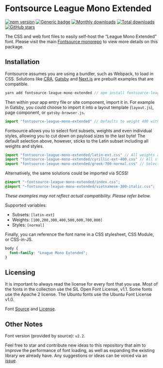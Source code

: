 # Fontsource League Mono Extended

[![npm version](https://badge.fury.io/js/fontsource-league-mono-extended.svg)](https://www.npmjs.com/package/fontsource-league-mono-extended) [![Generic badge](https://img.shields.io/badge/fontsource-passing-brightgreen)](https://github.com/fontsource/fontsource) [![Monthly downloads](https://badgen.net/npm/dm/fontsource-league-mono-extended)](https://github.com/fontsource/fontsource) [![Total downloads](https://badgen.net/npm/dt/fontsource-league-mono-extended)](https://github.com/fontsource/fontsource) [![GitHub stars](https://img.shields.io/github/stars/fontsource/fontsource.svg?style=social&label=Star)](https://github.com/fontsource/fontsource/stargazers)

The CSS and web font files to easily self-host the “League Mono Extended” font. Please visit the main [Fontsource monorepo](https://github.com/fontsource/fontsource) to view more details on this package.

## Installation

Fontsource assumes you are using a bundler, such as Webpack, to load in CSS. Solutions like [CRA](https://create-react-app.dev/), [Gatsby](https://www.gatsbyjs.org/) and [Next.js](https://nextjs.org/) are prebuilt examples that are compatible.

```javascript
yarn add fontsource-league-mono-extended // npm install fontsource-league-mono-extended
```

Then within your app entry file or site component, import it in. For example in Gatsby, you could choose to import it into a layout template (`layout.js`), page component, or `gatsby-browser.js`.

```javascript
import "fontsource-league-mono-extended" // Defaults to weight 400 with all styles included.
```

Fontsource allows you to select font subsets, weights and even individual styles, allowing you to cut down on payload sizes to the last byte! The default selection above, however, sticks to the Latin subset including all weights and styles.

```javascript
import "fontsource-league-mono-extended/latin-ext.css" // All weights and styles included.
import "fontsource-league-mono-extended/cyrillic-ext-400.css" // All styles included.
import "fontsource-league-mono-extended/greek-700-normal.css" // Select either normal or italic.
```

Alternatively, the same solutions could be imported via SCSS!

```scss
@import "~fontsource-league-mono-extended/index.css";
@import "~fontsource-league-mono-extended/vietnamese-300-italic.css";
```

_These examples may not reflect actual compatibility. Please refer below._

Supported variables:

- Subsets: `[latin-ext]`
- Weights: `[100,200,300,400,500,600,700,800]`
- Styles: `[normal]`

Finally, you can reference the font name in a CSS stylesheet, CSS Module, or CSS-in-JS.

```css
body {
  font-family: "League Mono Extended";
}
```

## Licensing

It is important to always read the license for every font that you use.
Most of the fonts in the collection use the SIL Open Font License, v1.1. Some fonts use the Apache 2 license. The Ubuntu fonts use the Ubuntu Font License v1.0.

Font [Source](https://github.com/sursly/leaguemono) and [License](https://github.com/sursly/leaguemono/blob/master/ofl.markdown).

## Other Notes

Font version (provided by source): `v2.2`.

Feel free to star and contribute new ideas to this repository that aim to improve the performance of font loading, as well as expanding the existing library we already have. Any suggestions or ideas can be voiced via an [issue](https://github.com/fontsource/fontsource/issues).
